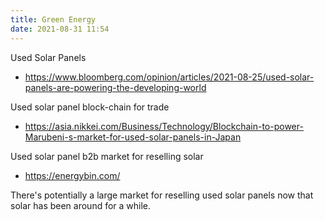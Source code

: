 ```yaml
---
title: Green Energy
date: 2021-08-31 11:54
---
```


Used Solar Panels
* https://www.bloomberg.com/opinion/articles/2021-08-25/used-solar-panels-are-powering-the-developing-world

Used solar panel block-chain for trade
* https://asia.nikkei.com/Business/Technology/Blockchain-to-power-Marubeni-s-market-for-used-solar-panels-in-Japan

Used solar panel b2b market for reselling solar
* https://energybin.com/

There's potentially a large market for reselling used solar panels now that
solar has been around for a while. 
